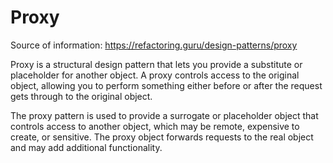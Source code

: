 ﻿# Proxy

Source of information: https://refactoring.guru/design-patterns/proxy

Proxy is a structural design pattern that lets you 
provide a substitute or placeholder for another object. 
A proxy controls access to the original object, allowing 
you to perform something either before or after the 
request gets through to the original object.

The proxy pattern is used to provide a surrogate or 
placeholder object that controls access to another 
object, which may be remote, expensive to create, 
or sensitive. The proxy object forwards requests to 
the real object and may add additional functionality.
